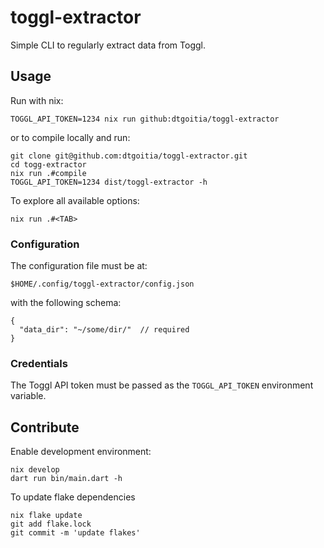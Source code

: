 # toggl-extractor

Simple CLI to regularly extract data from Toggl. 

## Usage

Run with nix:

```shell
TOGGL_API_TOKEN=1234 nix run github:dtgoitia/toggl-extractor
```

or to compile locally and run:

```shell
git clone git@github.com:dtgoitia/toggl-extractor.git
cd togg-extractor
nix run .#compile
TOGGL_API_TOKEN=1234 dist/toggl-extractor -h
```

To explore all available options:

```
nix run .#<TAB>
```

### Configuration

The configuration file must be at:

```
$HOME/.config/toggl-extractor/config.json
```

with the following schema:

```jsonc
{
  "data_dir": "~/some/dir/"  // required
}
```

### Credentials

The Toggl API token must be passed as the `TOGGL_API_TOKEN` environment variable.

## Contribute

Enable development environment:

```shell
nix develop
dart run bin/main.dart -h
```

To update flake dependencies

```shell
nix flake update
git add flake.lock
git commit -m 'update flakes'
```

